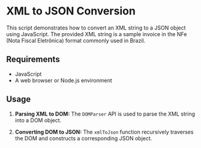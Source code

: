# XML to JSON Conversion

This script demonstrates how to convert an XML string to a JSON object using JavaScript. The provided XML string is a sample invoice in the NFe (Nota Fiscal Eletrônica) format commonly used in Brazil.

## Requirements

- JavaScript
- A web browser or Node.js environment

## Usage

1. **Parsing XML to DOM:**
   The `DOMParser` API is used to parse the XML string into a DOM object.

2. **Converting DOM to JSON:**
   The `xmlToJson` function recursively traverses the DOM and constructs a corresponding JSON object.

